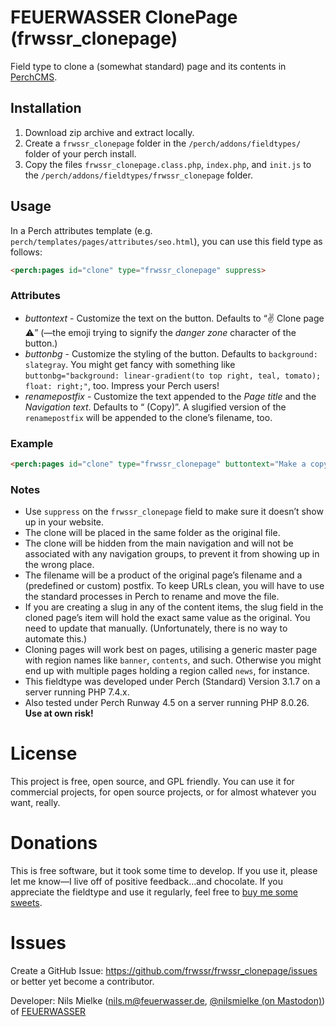 # FEUERWASSER ClonePage (frwssr_clonepage)
Field type to clone a (somewhat standard) page and its contents in [PerchCMS](https://grabaperch.com/).

## Installation

1. Download zip archive and extract locally.
1. Create a `frwssr_clonepage` folder in the `/perch/addons/fieldtypes/` folder of your perch install.
1. Copy the files `frwssr_clonepage.class.php`, `index.php`, and `init.js` to the `/perch/addons/fieldtypes/frwssr_clonepage` folder.

## Usage
In a Perch attributes template (e.g. `perch/templates/pages/attributes/seo.html`), you can use this field type as follows:
```html
<perch:pages id="clone" type="frwssr_clonepage" suppress>
```

### Attributes
- *buttontext* - Customize the text on the button. Defaults to “✌️ Clone page ⚠️” (—the emoji trying to signify the *danger zone* character of the button.)
- *buttonbg* - Customize the styling of the button. Defaults to `background: slategray`. You might get fancy with something like `buttonbg="background: linear-gradient(to top right, teal, tomato); float: right;"`, too. Impress your Perch users!
- *renamepostfix* - Customize the text appended to the *Page title* and the *Navigation text*. Defaults to “ (Copy)”. A slugified version of the `renamepostfix` will be appended to the clone’s filename, too.

### Example
```html
<perch:pages id="clone" type="frwssr_clonepage" buttontext="Make a copy of this awesome page" buttonbg="background: linear-gradient(to top right, teal, tomato); float: right;" renamepostfix="—copy" suppress>
```

### Notes
- Use `suppress` on the `frwssr_clonepage` field to make sure it doesn’t show up in your website.
- The clone will be placed in the same folder as the original file.
- The clone will be hidden from the main navigation and will not be associated with any navigation groups, to prevent it from showing up in the wrong place.
- The filename will be a product of the original page’s filename and a (predefined or custom) postfix. To keep URLs clean, you will have to use the standard processes in Perch to rename and move the file.
- If you are creating a slug in any of the content items, the slug field in the cloned page’s item will hold the exact same value as the original. You need to update that manually. (Unfortunately, there is no way to automate this.)
- Cloning pages will work best on pages, utilising a generic master page with region names like `banner`, `contents`, and such. Otherwise you might end up with multiple pages holding a region called `news`, for instance.
- This fieldtype was developed under Perch (Standard) Version 3.1.7 on a server running PHP 7.4.x.  
- Also tested under Perch Runway 4.5 on a server running PHP 8.0.26.  
**Use at own risk!**


# License
This project is free, open source, and GPL friendly. You can use it for commercial projects, for open source projects, or for almost whatever you want, really.

# Donations
This is free software, but it took some time to develop. If you use it, please let me know—I live off of positive feedback…and chocolate.
If you appreciate the fieldtype and use it regularly, feel free to [buy me some sweets](https://paypal.me/nlsmlk).

# Issues
Create a GitHub Issue: https://github.com/frwssr/frwssr_clonepage/issues or better yet become a contributor.

Developer: Nils Mielke (nils.m@feuerwasser.de, [@nilsmielke (on Mastodon)](https://det.social/@nilsmielke)) of [FEUERWASSER](https://www.feuerwasser.de)
